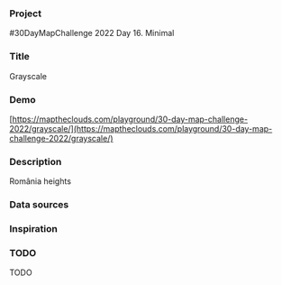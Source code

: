 ### Project

#30DayMapChallenge 2022 Day 16. Minimal

### Title

Grayscale

### Demo

[https://maptheclouds.com/playground/30-day-map-challenge-2022/grayscale/](https://maptheclouds.com/playground/30-day-map-challenge-2022/grayscale/)

### Description

România heights

### Data sources

### Inspiration

### TODO

TODO
